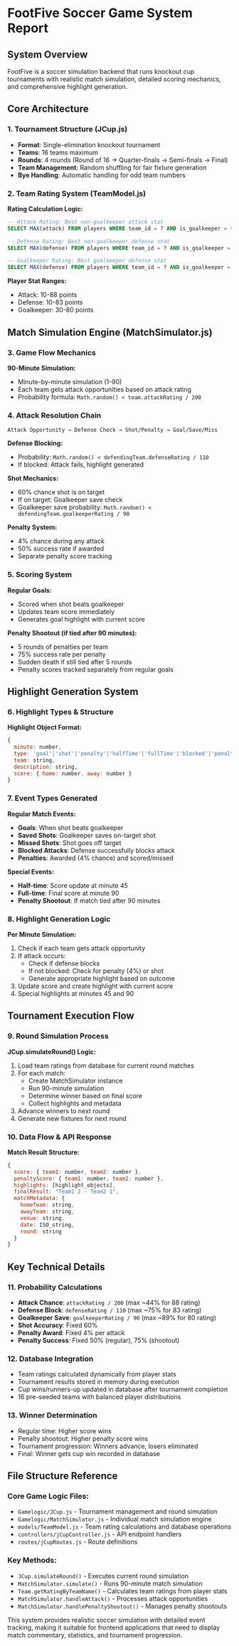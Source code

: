# FootFive Soccer Game System Report

## System Overview
FootFive is a soccer simulation backend that runs knockout cup tournaments with realistic match simulation, detailed scoring mechanics, and comprehensive highlight generation.

## Core Architecture

### 1. Tournament Structure (JCup.js)
- **Format**: Single-elimination knockout tournament
- **Teams**: 16 teams maximum
- **Rounds**: 4 rounds (Round of 16 → Quarter-finals → Semi-finals → Final)
- **Team Management**: Random shuffling for fair fixture generation
- **Bye Handling**: Automatic handling for odd team numbers

### 2. Team Rating System (TeamModel.js)
**Rating Calculation Logic:**
```sql
-- Attack Rating: Best non-goalkeeper attack stat
SELECT MAX(attack) FROM players WHERE team_id = ? AND is_goalkeeper = false

-- Defense Rating: Best non-goalkeeper defense stat  
SELECT MAX(defense) FROM players WHERE team_id = ? AND is_goalkeeper = false

-- Goalkeeper Rating: Best goalkeeper defense stat
SELECT MAX(defense) FROM players WHERE team_id = ? AND is_goalkeeper = true
```

**Player Stat Ranges:**
- Attack: 10-88 points
- Defense: 10-83 points  
- Goalkeeper: 30-80 points

## Match Simulation Engine (MatchSimulator.js)

### 3. Game Flow Mechanics
**90-Minute Simulation:**
- Minute-by-minute simulation (1-90)
- Each team gets attack opportunities based on attack rating
- Probability formula: `Math.random() < team.attackRating / 200`

### 4. Attack Resolution Chain
```
Attack Opportunity → Defense Check → Shot/Penalty → Goal/Save/Miss
```

**Defense Blocking:**
- Probability: `Math.random() < defendingTeam.defenseRating / 110`
- If blocked: Attack fails, highlight generated

**Shot Mechanics:**
- 60% chance shot is on target
- If on target: Goalkeeper save check
- Goalkeeper save probability: `Math.random() < defendingTeam.goalkeeperRating / 90`

**Penalty System:**
- 4% chance during any attack
- 50% success rate if awarded
- Separate penalty score tracking

### 5. Scoring System
**Regular Goals:**
- Scored when shot beats goalkeeper
- Updates team score immediately
- Generates goal highlight with current score

**Penalty Shootout (if tied after 90 minutes):**
- 5 rounds of penalties per team
- 75% success rate per penalty
- Sudden death if still tied after 5 rounds
- Penalty scores tracked separately from regular goals

## Highlight Generation System

### 6. Highlight Types & Structure
**Highlight Object Format:**
```javascript
{
  minute: number,
  type: 'goal'|'shot'|'penalty'|'halfTime'|'fullTime'|'blocked'|'penaltyShootout',
  team: string,
  description: string,
  score: { home: number, away: number }
}
```

### 7. Event Types Generated
**Regular Match Events:**
- **Goals**: When shot beats goalkeeper
- **Saved Shots**: Goalkeeper saves on-target shot
- **Missed Shots**: Shot goes off target
- **Blocked Attacks**: Defense successfully blocks attack
- **Penalties**: Awarded (4% chance) and scored/missed

**Special Events:**
- **Half-time**: Score update at minute 45
- **Full-time**: Final score at minute 90
- **Penalty Shootout**: If match tied after 90 minutes

### 8. Highlight Generation Logic
**Per Minute Simulation:**
1. Check if each team gets attack opportunity
2. If attack occurs:
   - Check if defense blocks
   - If not blocked: Check for penalty (4%) or shot
   - Generate appropriate highlight based on outcome
3. Update score and create highlight with current score
4. Special highlights at minutes 45 and 90

## Tournament Execution Flow

### 9. Round Simulation Process
**JCup.simulateRound() Logic:**
1. Load team ratings from database for current round matches
2. For each match:
   - Create MatchSimulator instance
   - Run 90-minute simulation
   - Determine winner based on final score
   - Collect highlights and metadata
3. Advance winners to next round
4. Generate new fixtures for next round

### 10. Data Flow & API Response
**Match Result Structure:**
```javascript
{
  score: { team1: number, team2: number },
  penaltyScore: { team1: number, team2: number },
  highlights: [highlight_objects],
  finalResult: "Team1 2 - Team2 1",
  matchMetadata: {
    homeTeam: string,
    awayTeam: string,
    venue: string,
    date: ISO_string,
    round: string
  }
}
```

## Key Technical Details

### 11. Probability Calculations
- **Attack Chance**: `attackRating / 200` (max ~44% for 88 rating)
- **Defense Block**: `defenseRating / 110` (max ~75% for 83 rating)  
- **Goalkeeper Save**: `goalkeeperRating / 90` (max ~89% for 80 rating)
- **Shot Accuracy**: Fixed 60%
- **Penalty Award**: Fixed 4% per attack
- **Penalty Success**: Fixed 50% (regular), 75% (shootout)

### 12. Database Integration
- Team ratings calculated dynamically from player stats
- Tournament results stored in memory during execution
- Cup wins/runners-up updated in database after tournament completion
- 16 pre-seeded teams with balanced player distributions

### 13. Winner Determination
- Regular time: Higher score wins
- Penalty shootout: Higher penalty score wins
- Tournament progression: Winners advance, losers eliminated
- Final: Winner gets cup win recorded in database

## File Structure Reference

### Core Game Logic Files:
- `Gamelogic/JCup.js` - Tournament management and round simulation
- `Gamelogic/MatchSimulator.js` - Individual match simulation engine
- `models/TeamModel.js` - Team rating calculations and database operations
- `controllers/jCupController.js` - API endpoint handlers
- `routes/jCupRoutes.js` - Route definitions

### Key Methods:
- `JCup.simulateRound()` - Executes current round simulation
- `MatchSimulator.simulate()` - Runs 90-minute match simulation
- `Team.getRatingByTeamName()` - Calculates team ratings from player stats
- `MatchSimulator.handleAttack()` - Processes attack opportunities
- `MatchSimulator.handlePenaltyShootout()` - Manages penalty shootouts

This system provides realistic soccer simulation with detailed event tracking, making it suitable for frontend applications that need to display match commentary, statistics, and tournament progression.
